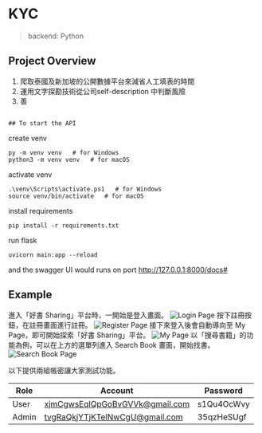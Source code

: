 # KYC

> backend: Python

## Project Overview
1. 爬取泰國及新加坡的公開數據平台來減省人工填表的時間
2. 運用文字探勘技術從公司self-description 中判斷風險
3. 善
```

## To start the API

```
create venv

```
py -m venv venv   # for Windows
python3 -m venv venv   # for macOS
```

activate venv

```
.\venv\Scripts\activate.ps1   # for Windows
source venv/bin/activate   # for macOS
```
install requirements

```
pip install -r requirements.txt
```

run flask

```
uvicorn main:app --reload
```

and the swagger UI  would runs on port http://127.0.0.1:8000/docs#



## Example
進入「好書 Sharing」平台時，一開始是登入畫面。
![Login Page](./screenshot/1_login.png)
按下註冊按鈕，在註冊畫面進行註冊。
![Register Page](./screenshot/2_register.png)
接下來登入後會自動導向至 My Page，即可開始探索「好書 Sharing」平台。
![My Page](./screenshot/3_myPage.png)
以「搜尋書籍」的功能為例，可以在上方的選單列進入 Search Book 畫面，開始找書。
![Search Book Page](./screenshot/4_searchBook.png)

以下提供兩組帳密讓大家測試功能。

| Role | Account | Password |
| --- | --- | --- |
| User | xjmCgwsEqlQpGoBvGVVk@gmail.com | s1Qu4OcWvy |
| Admin | tvgRaQkjYTjKTelNwCgU@gmail.com | 35qzHeSUgf |

 
